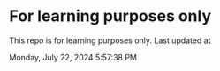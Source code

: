 # For learning purposes only
This repo is for learning purposes only.
Last updated at

Monday, July 22, 2024 5:57:38 PM

